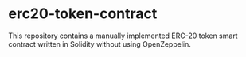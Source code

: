 # erc20-token-contract
This repository contains a manually implemented ERC-20 token smart contract written in Solidity without using OpenZeppelin.
